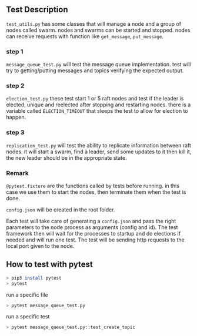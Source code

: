 ## Test Description

`test_utils.py` has some classes that will manage a node and a group of nodes called swarm. nodes and swarms can be started and stopped. nodes can receive requests with function like `get_message`, `put_message`.

### step 1

`message_queue_test.py` will test the message queue implementation. test will try to getting/putting messages and topics verifying the expected output.

### step 2

`election_test.py` these test start 1 or 5 raft nodes and test if the leader is elected, unique and reelected after stopping and restarting nodes. there is a variable called `ELECTION_TIMEOUT` that sleeps the test to allow for election to happen.

### step 3
`replication_test.py` will test the ability to replicate information between raft nodes. it will start a swarm, find a leader, send some updates to it then kill it, the new leader should be in the appropriate state.

### Remark
`@pytest.fixture` are the functions called by tests before running. in this case we use them to start the nodes, then terminate them when the test is done.

`config.json` will be created in the root folder.

Each test will take care of generating a `config.json` and pass the right parameters to the node process as arguments (config and id). The test framework then will wait for the processes to startup and do elections if needed and will run one test. The test will be sending http requests to the local port given to the node.

## How to test with pytest
```bash
> pip3 install pytest
> pytest
```

run a specific file
```bash
> pytest message_queue_test.py
```

run a specific test
```bash
> pytest message_queue_test.py::test_create_topic
```

